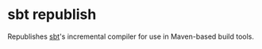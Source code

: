 sbt republish
=============

Republishes [sbt]'s incremental compiler for use in Maven-based build tools.

[sbt]: https://github.com/harrah/xsbt/
